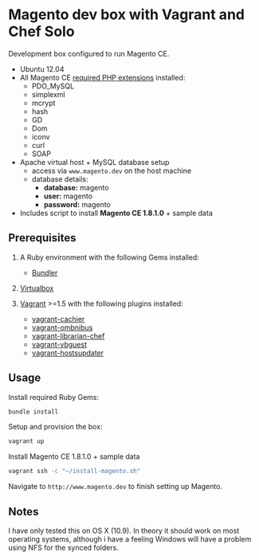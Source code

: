 # Magento dev box with Vagrant and Chef Solo

Development box configured to run Magento CE.

- Ubuntu 12.04
- All Magento CE [required PHP extensions](http://magento.com/resources/system-requirements) installed:
	- PDO_MySQL
	- simplexml
	- mcrypt
	- hash
	- GD
	- Dom
	- iconv
	- curl
	- SOAP
- Apache virtual host + MySQL database setup
	- access via `www.magento.dev` on the host machine
	- database details:
		- **database:** magento
		- **user:** magento
		- **password:** magento
- Includes script to install **Magento CE 1.8.1.0** + sample data

## Prerequisites

1. A Ruby environment with the following Gems installed:

	- [Bundler](http://bundler.io/)

2. [Virtualbox](https://www.virtualbox.org/)

3. [Vagrant](http://www.vagrantup.com/) >=1.5 with the following plugins installed:

	- [vagrant-cachier](https://github.com/fgrehm/vagrant-cachier)
	- [vagrant-ombnibus](https://github.com/schisamo/vagrant-omnibus)
	- [vagrant-librarian-chef](https://github.com/jimmycuadra/vagrant-librarian-chef)
	- [vagrant-vbguest](https://github.com/dotless-de/vagrant-vbguest)
	- [vagrant-hostsupdater](https://github.com/cogitatio/vagrant-hostsupdater)

## Usage

Install required Ruby Gems:

```bash
bundle install
```

Setup and provision the box:

```bash
vagrant up
```

Install Magento CE 1.8.1.0 + sample data

```bash
vagrant ssh -c "~/install-magento.sh"
```

Navigate to `http://www.magento.dev` to finish setting up Magento.

## Notes

I have only tested this on OS X (10.9). In theory it should work on most operating systems, although i have a feeling Windows will have a problem using NFS for the synced folders.